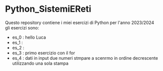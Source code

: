 # Python_SistemiEReti
Questo repository contiene i miei esercizi di Python per l'anno 2023/2024
gli esercizi sono:
- es_0 : hello Luca
- es_1 :
- es_2 :
- es_3 : primo esercizio con il for
- es_4 : dati in input due numeri stmpare a scenrmo in ordine decrescente utilizzando una sola stampa
